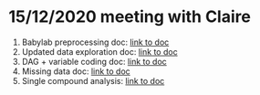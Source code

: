 # 15/12/2020 meeting with Claire

1. Babylab preprocessing doc: [link to doc](docs/data_cleaning_2020-12-15.html)
2. Updated data exploration doc: [link to doc](docs/data_exploration_2020-12-15.html)
3. DAG + variable coding doc: [link to doc]()
4. Missing data doc: [link to doc]()
5. Single compound analysis: [link to doc]()






